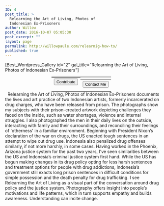```yaml
---
ID: 4
post_title: >
  Relearning the Art of Living, Photos of
  Indonesian Ex-Prisoners
author: Willow
post_date: 2016-10-07 05:05:30
post_excerpt: ""
layout: page
permalink: http://willowpaule.com/relearnig-how-to/
published: true
---
```

[Best_Wordpress_Gallery id="2" gal_title="Relearning the Art of Living, Photos of Indonesian Ex-Prisoners"]
<table style="width: 40%; margin: 0 auto; margin-top: 0px;">
<tbody>
<tr>
<th style="display: inline-block;"><form action="https://www.paypal.com/cgi-bin/webscr" method="post" target="_blank"><input name="cmd" type="hidden" value="_s-xclick" /><input name="hosted_button_id" type="hidden" value="E3ATMCWXJ4WUU" /><input style="display: none; margin: 0 auto;" alt="PayPal - The safer, easier way to pay online!" name="submit" type="image" /><button class="btn-lg">Contribute</button></form></th>
<th style="display: inline-block;"><a href="http://willowpaule.com/contact/"><button class="btn-lg">Contact Me</button></a></th>
</tr>
</tbody>
</table>
&nbsp;
Relearning the Art of Living, Photos of Indonesian Ex-Prisoners documents the lives and art practice of two Indonesian artists, formerly incarcerated on drug charges, who have been released from prison. The photographs show my subjects with their prison-created artwork depicting challenges they faced on the inside, such as water shortages, violence and internal struggles. I also photographed the men in their daily lives on the outside, interacting with family and their surroundings, and reconciling their feelings of 'otherness' in a familiar environment.
Beginning with President Nixon’s declaration of the war on drugs, the US enacted tough sentences in an attempt to wipe out drug use. Indonesia also penalized drug offenses similarly, if not more harshly, in some cases. Having worked in the Phoenix, Arizona justice system for the past two years, I’ve seen similarities between the US and Indonesia’s criminal justice system first hand. While the US has begun making changes in its drug policy opting for less harsh sentences and treatment options for people with drug addictions, Indonesia’s government still exacts long prison sentences in difficult conditions for simple possession and the death penalty for drug trafficking.
I see Relearning the Art of Living as a visual part of the conversation around drug policy and the justice system. Photography offers insight into people’s motivations and life patterns, which in turn supports empathy and builds awareness. Understanding can incite change.